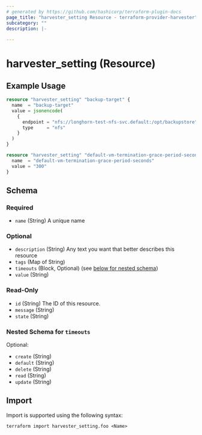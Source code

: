 ```yaml
---
# generated by https://github.com/hashicorp/terraform-plugin-docs
page_title: "harvester_setting Resource - terraform-provider-harvester"
subcategory: ""
description: |-
  
---
```


# harvester_setting (Resource)



## Example Usage

```terraform
resource "harvester_setting" "backup-target" {
  name  = "backup-target"
  value = jsonencode(
    {
      endpoint = "nfs://longhorn-test-nfs-svc.default:/opt/backupstore"
      type     = "nfs"
    }
  )
}

resource "harvester_setting" "default-vm-termination-grace-period-seconds" {
  name  = "default-vm-termination-grace-period-seconds"
  value = "300"
}
```

<!-- schema generated by tfplugindocs -->
## Schema

### Required

- `name` (String) A unique name

### Optional

- `description` (String) Any text you want that better describes this resource
- `tags` (Map of String)
- `timeouts` (Block, Optional) (see [below for nested schema](#nestedblock--timeouts))
- `value` (String)

### Read-Only

- `id` (String) The ID of this resource.
- `message` (String)
- `state` (String)

<a id="nestedblock--timeouts"></a>
### Nested Schema for `timeouts`

Optional:

- `create` (String)
- `default` (String)
- `delete` (String)
- `read` (String)
- `update` (String)

## Import

Import is supported using the following syntax:

```shell
terraform import harvester_setting.foo <Name>
```
